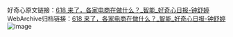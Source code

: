 好奇心原文链接：[618 来了，各家电商在做什么？_智能_好奇心日报-钟舒婷 ](https://www.qdaily.com/articles/10833.html)
WebArchive归档链接：[618 来了，各家电商在做什么？_智能_好奇心日报-钟舒婷 ](http://web.archive.org/web/20170429044922/http://www.qdaily.com:80/articles/10833.html)
![image](http://ww3.sinaimg.cn/large/007d5XDply1g3wgdhl0t6j30u04buhdt)